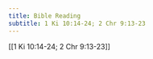```yaml
---
title: Bible Reading
subtitle: 1 Ki 10:14-24; 2 Chr 9:13-23
---
```


[[1 Ki 10:14-24; 2 Chr 9:13-23]]